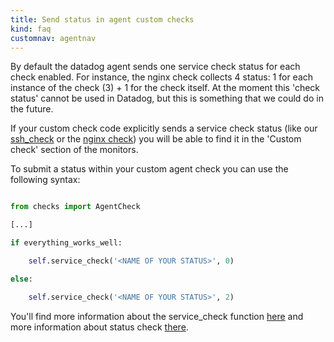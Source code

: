 ```yaml
---
title: Send status in agent custom checks
kind: faq
customnav: agentnav
---
```


By default the datadog agent sends one service check status for each check enabled. For instance, the nginx check collects 4 status: 1 for each instance of the check (3) + 1 for the check itself. At the moment this 'check status' cannot be used in Datadog, but this is something that we could do in the future.

If your custom check code explicitly sends a service check status (like our [ssh_check](/integrations/ssh_check) or the [nginx check](/integrations/nginx)) you will be able to find it in the 'Custom check' section of the monitors.

To submit a status within your custom agent check you can use the following syntax:
```python

from checks import AgentCheck

[...]

if everything_works_well:

    self.service_check('<NAME OF YOUR STATUS>', 0)

else:

    self.service_check('<NAME OF YOUR STATUS>', 2)
```

You'll find more information about the service_check function [here](https://gist.github.com/MartinDatadog/f72343f0e4d636c56398) and more information about status check [there](/monitors/).